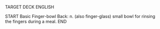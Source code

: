 TARGET DECK
ENGLISH

START
Basic
Finger-bowl
Back: n. (also finger-glass) small bowl for rinsing the fingers during a meal.
END
